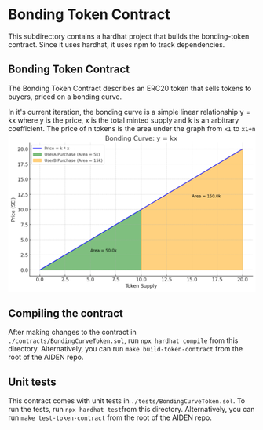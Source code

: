 # Bonding Token Contract

This subdirectory contains a hardhat project that builds the bonding-token contract.
Since it uses hardhat, it uses npm to track dependencies.

## Bonding Token Contract
The Bonding Token Contract describes an ERC20 token that sells tokens to buyers, priced on a bonding curve.

In it's current iteration, the bonding curve is a simple linear relationship y = kx where y is the price, x is the total minted supply and k is an arbitrary coefficient.
The price of n tokens is the area under the graph from `x1` to `x1+n`
![alt text](linear_bonding_curve.png)

## Compiling the contract

After making changes to the contract in `./contracts/BondingCurveToken.sol`, run `npx hardhat compile` from this directory. Alternatively, you can run `make build-token-contract` from the root of the AIDEN repo.

## Unit tests

This contract comes with unit tests in `./tests/BondingCurveToken.sol`. To run the tests, run `npx hardhat test`from this directory. Alternatively, you can run `make test-token-contract` from the root of the AIDEN repo.

